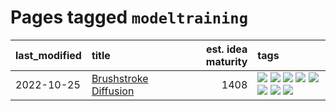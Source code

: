 # Pages tagged `modeltraining`

|last_modified|title|est. idea maturity|tags
|:---|:---|---:|:---|
|2022-10-25|[Brushstroke Diffusion](../brushstroke-diffusion.md)|1408|[![](https://img.shields.io/badge/tag-artisticstyletransfer-76bb24)](../tags/artisticstyletransfer.md) [![](https://img.shields.io/badge/tag-creativity-496a1)](../tags/creativity.md) [![](https://img.shields.io/badge/tag-deepgenerativemodeling-683f3)](../tags/deepgenerativemodeling.md) [![](https://img.shields.io/badge/tag-experimental-869bd0)](../tags/experimental.md) [![](https://img.shields.io/badge/tag-imageprocessing-96bcc)](../tags/imageprocessing.md) [![](https://img.shields.io/badge/tag-modeltraining-77485f)](../tags/modeltraining.md) [![](https://img.shields.io/badge/tag-painting-e839f4)](../tags/painting.md) [![](https://img.shields.io/badge/tag-wip-53417a)](../tags/wip.md)|